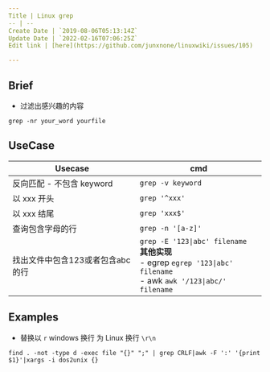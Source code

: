 ```yaml
---
Title | Linux grep
-- | --
Create Date | `2019-08-06T05:13:14Z`
Update Date | `2022-02-16T07:06:25Z`
Edit link | [here](https://github.com/junxnone/linuxwiki/issues/105)

---
```

## Brief
- 过滤出感兴趣的内容

```
grep -nr your_word yourfile
```
## UseCase

Usecase | cmd
-- | --
反向匹配 - 不包含 keyword | `grep -v keyword`
以 xxx 开头 | `grep '^xxx'`
以 xxx 结尾 | `grep 'xxx$'`
查询包含字母的行 | `grep -n '[a-z]'`
找出文件中包含123或者包含abc的行 | `grep -E '123\|abc' filename`<br>**其他实现**<br> - egrep `egrep '123\|abc' filename`<br> - awk `awk '/123\|abc/' filename`



## Examples 

- 替换以 `r` windows 换行 为 Linux 换行 `\r\n`
```
find . -not -type d -exec file "{}" ";" | grep CRLF|awk -F ':' '{print $1}'|xargs -i dos2unix {}
```
